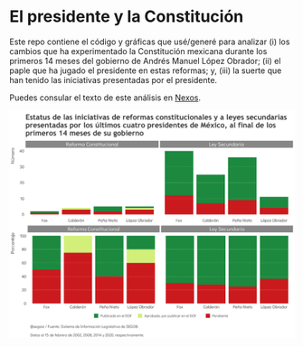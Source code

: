 # El presidente y la Constitución

Este repo contiene el código y gráficas que usé/generé para analizar (i) los cambios que ha experimentado la Constitución mexicana durante los primeros 14 meses del gobierno de Andrés Manuel López Obrador; (ii) el paple que ha jugado el presidente en estas reformas; y, (iii) la suerte que han tenido las iniciativas presentadas por el presidente.

Puedes consular el texto de este análisis en [Nexos]().

![My image](https://github.com/segasi/iniciativas_amlo_primer_anio/blob/master/03_graficas/numero_y_porcentaje_iniciativas_mes_14_por_estatus.png)
